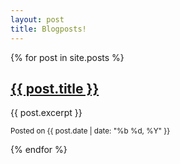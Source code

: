 ```yaml
---
layout: post
title: Blogposts!
---
```


{% for post in site.posts %}
  <div class="post-summary">
    <h2><a href="{{ post.url }}">{{ post.title }}</a></h2>
    <p>{{ post.excerpt }}</p>
    <p><small>Posted on {{ post.date | date: "%b %d, %Y" }}</small></p>
  </div>
{% endfor %}
